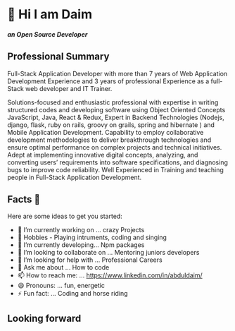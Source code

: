 # 🙌 Hi I am Daim
##### an Open Source Developer

## Professional Summary
Full-Stack Application Developer with more than 7 years of Web Application Development Experience and 3 years of professional Experience as a full-Stack web developer and IT Trainer.

Solutions-focused and enthusiastic professional with expertise in writing structured codes and developing software using Object Oriented Concepts JavaScript, Java, React & Redux, Expert in Backend Technologies (Nodejs, django, flask, ruby on rails, groovy on grails, spring and hibernate ) and Mobile Application Development. Capability to employ collaborative development methodologies to deliver breakthrough technologies and ensure optimal performance on complex projects and technical initiatives. Adept at implementing innovative digital concepts, analyzing, and converting users’ requirements into software specifications, and diagnosing bugs to improve code reliability. Well Experienced in Training and teaching people in Full-Stack Application Development.

## Facts 🎁

Here are some ideas to get you started:

- 🔭 I’m currently working on ... crazy Projects
- 🎈  Hobbies - Playing intruments, coding and singing
- 🌱 I’m currently developing... Npm packages 
- 👯 I’m looking to collaborate on ... Mentoring juniors developers
- 🤔 I’m looking for help with ... Professional Careers
- 💬 Ask me about ... How to code 
- 📫 How to reach me: ... https://www.linkedin.com/in/abduldaim/
- 😄 Pronouns: ... fun, energetic
- ⚡ Fun fact: ... Coding and horse riding

## Looking forward
